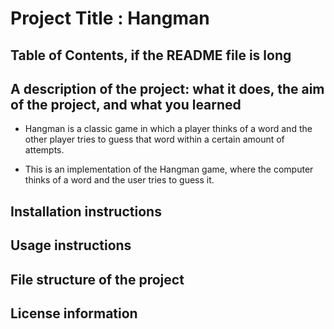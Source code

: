 # Project Title : Hangman
## Table of Contents, if the README file is long

A description of the project: what it does, the aim of the project, and what you learned
--
- Hangman is a classic game in which a player thinks of a word and the other player tries to guess that word within a certain amount of attempts.

- This is an implementation of the Hangman game, where the computer thinks of a word and the user tries to guess it. 

Installation instructions
--

Usage instructions
--

File structure of the project
--

License information
--
